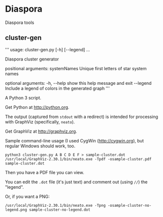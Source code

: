 Diaspora
========

Diaspora tools

cluster-gen
-----------

'''
usage: cluster-gen.py [-h] [--legend] ...

Diaspora cluster generator

positional arguments:
  systemNames  Unique first letters of star system names

optional arguments:
  -h, --help   show this help message and exit
  --legend     Include a legend of colors in the generated graph
'''

A Python 3 script.

Get Python at http://python.org.

The output (captured from `stdout` with a redirect) is intended for
processing with GraphViz (specifically, `neato`).

Get GraphViz at http://graphviz.org.

Sample command-line usage (I used CygWin (http://cygwin.org), but
regular Windows should work, too.

    python3 cluster-gen.py A B C D E F > sample-cluster.dot
    /usr/local/GraphViz-2.30.1/bin/neato.exe -Tpdf -osample-cluster.pdf sample-cluster.dot

Then you have a PDF file you can view.

You can edit the `.dot` file (it's just text) and comment out (using
`//`) the "legend".

Or, if you want a PNG:

    /usr/local/GraphViz-2.30.1/bin/neato.exe -Tpng -osample-cluster-no-legend.png sample-cluster-no-legend.dot
